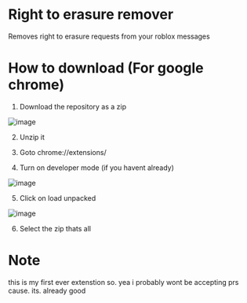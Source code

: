 # Right to erasure remover
Removes right to erasure requests from your roblox messages

# How to download (For google chrome)
1. Download the repository as a zip


![image](https://user-images.githubusercontent.com/102873508/206697922-5c4d2c9d-4701-41cf-bcdf-6a55891a1bb4.png)

2. Unzip it

4. Goto chrome://extensions/

6. Turn on developer mode (if you havent already)


![image](https://user-images.githubusercontent.com/102873508/206697633-7cfb4dca-e434-4f4d-bece-d4be24280a44.png)

5. Click on load unpacked

![image](https://user-images.githubusercontent.com/102873508/206698036-4def068f-64da-43a7-af99-726d4540d43f.png)

6. Select the zip
thats all

# Note
this is my first ever extenstion so. yea
i probably wont be accepting prs cause. its. already good
